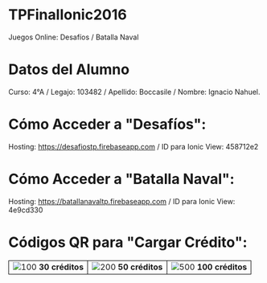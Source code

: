 # TPFinalIonic2016
Juegos Online: Desafíos / Batalla Naval

# Datos del Alumno
Curso: 4°A /
Legajo: 103482 /
Apellido: Boccasile /
Nombre: Ignacio Nahuel.

# Cómo Acceder a "Desafíos":
Hosting: https://desafiostp.firebaseapp.com /
ID para Ionic View: 458712e2

# Cómo Acceder a "Batalla Naval":
Hosting: https://batallanavaltp.firebaseapp.com /
ID para Ionic View: 4e9cd330

# Códigos QR para "Cargar Crédito":
<table style="width: 100%;">
<tbody>
<tr>
<td style="border: 1px solid black; text-align: center;"><img src="https://chart.googleapis.com/chart?chs=150x150&cht=qr&chl=1" alt="100" border="0" />&nbsp;<strong>30 cr&eacute;ditos</strong></td>
<td style="border: 1px solid black; text-align: center;"><img src="https://chart.googleapis.com/chart?chs=150x150&cht=qr&chl=2" alt="200" border="0" /><strong>&nbsp;50 cr&eacute;ditos</strong></td>
<td style="border: 1px solid black; text-align: center;"><img src="https://chart.googleapis.com/chart?chs=150x150&cht=qr&chl=3" alt="500" border="0" /><strong>&nbsp;100 cr&eacute;ditos</strong></td>
</tr>
</tbody>
</table>
